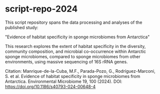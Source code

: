 # script-repo-2024
This script repository spans the data processing and analyses of the published study: 

"Evidence of habitat specificity in sponge microbiomes from Antarctica"

This research explores the extent of habitat specificity in the diversity, community composition, and microbial co-occurrence within Antarctic sponge microbiomes, compared to sponge microbiomes from other environments, using massive sequencing of 16S rRNA genes.

Citation: Manrique-de-la-Cuba, M.F., Parada-Pozo, G., Rodríguez-Marconi, S. et al. Evidence of habitat specificity in sponge microbiomes from Antarctica. Environmental Microbiome 19, 100 (2024).
DOI: https://doi.org/10.1186/s40793-024-00648-4

